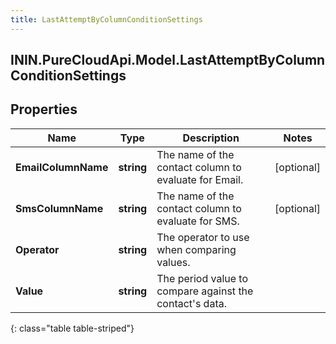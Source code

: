 ```yaml
---
title: LastAttemptByColumnConditionSettings
---
```

## ININ.PureCloudApi.Model.LastAttemptByColumnConditionSettings

## Properties

|Name | Type | Description | Notes|
|------------ | ------------- | ------------- | -------------|
| **EmailColumnName** | **string** | The name of the contact column to evaluate for Email. | [optional] |
| **SmsColumnName** | **string** | The name of the contact column to evaluate for SMS. | [optional] |
| **Operator** | **string** | The operator to use when comparing values. | |
| **Value** | **string** | The period value to compare against the contact&#39;s data. | |
{: class="table table-striped"}


